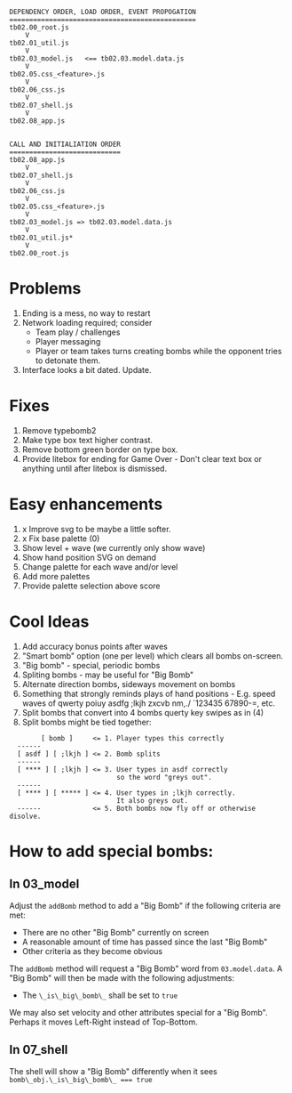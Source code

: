 ```
DEPENDENCY ORDER, LOAD ORDER, EVENT PROPOGATION
===============================================
tb02.00_root.js
    V
tb02.01_util.js
    V
tb02.03_model.js   <== tb02.03.model.data.js
    V
tb02.05.css_<feature>.js
    V
tb02.06_css.js
    V
tb02.07_shell.js
    V
tb02.08_app.js


CALL AND INITIALIATION ORDER
============================
tb02.08_app.js
    V
tb02.07_shell.js
    V
tb02.06_css.js 
    V
tb02.05.css_<feature>.js  
    V
tb02.03_model.js => tb02.03.model.data.js
    V
tb02.01_util.js*
    V
tb02.00_root.js
```

# Problems
1. Ending is a mess, no way to restart
1. Network loading required; consider
   - Team play / challenges
   - Player messaging
   - Player or team takes turns creating bombs
     while the opponent tries to detonate them.
1. Interface looks a bit dated. Update.

# Fixes
1. Remove typebomb2
1. Make type box text higher contrast.
1. Remove bottom green border on type box.
1. Provide litebox for ending for Game Over -
   Don't clear text box or anything until after
   litebox is dismissed.

# Easy enhancements
1. x Improve svg to be maybe a little softer.
1. x Fix base palette (0)
1. Show level + wave (we currently only show wave)
1. Show hand position SVG on demand
1. Change palette for each wave and/or level
1. Add more palettes
1. Provide palette selection above score

# Cool Ideas
1. Add accuracy bonus points after waves
1. "Smart bomb" option (one per level) which clears
   all bombs on-screen.
1. "Big bomb" - special, periodic bombs
1. Spliting bombs - may be useful for "Big Bomb"
1. Alternate direction bombs, sideways movement on bombs
1. Something that strongly reminds plays of hand positions -
   E.g. speed waves of qwerty poiuy asdfg ;lkjh zxcvb nm,./
   `123435 67890-=, etc.
1. Split bombs that convert into 4 bombs querty key swipes
   as in (4)
1. Split bombs might be tied together:

```
        [ bomb ]     <= 1. Player types this correctly
  ------
  [ asdf ] [ ;lkjh ] <= 2. Bomb splits
  ------
  [ **** ] [ ;lkjh ] <= 3. User types in asdf correctly
                           so the word "greys out".
  ------
  [ **** ] [ ***** ] <= 4. User types in ;lkjh correctly.
                           It also greys out.
  ------             <= 5. Both bombs now fly off or otherwise disolve.
```

# How to add special bombs:
## In 03\_model
Adjust the `addBomb` method to add a "Big Bomb" if the following criteria 
are met:

- There are no other "Big Bomb" currently on screen
- A reasonable amount of time has passed since the last "Big Bomb"
- Other criteria as they become obvious

The `addBomb` method will request a "Big Bomb" word from `03.model.data`.
A "Big Bomb" will then be made with the following adjustments:
- The `\_is\_big\_bomb\_` shall be set to `true`

We may also set velocity and other attributes special for a "Big Bomb".  
Perhaps it moves Left-Right instead of Top-Bottom.

## In 07\_shell
The shell will show a "Big Bomb" differently when it sees
`bomb\_obj.\_is\_big\_bomb\_ === true`

